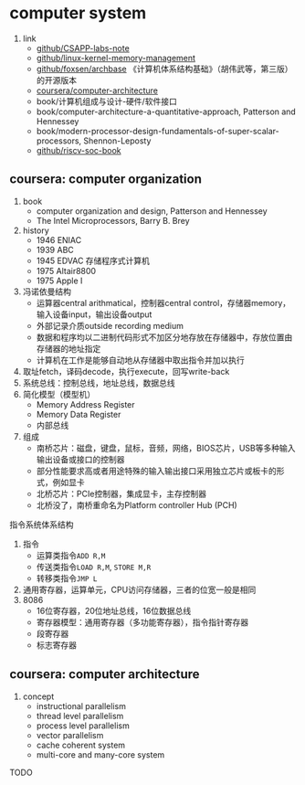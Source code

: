 # computer system

1. link
   * [github/CSAPP-labs-note](https://github.com/Exely/CSAPP-Labs)
   * [github/linux-kernel-memory-management](https://github.com/0voice/kernel_memory_management)
   * [github/foxsen/archbase](https://github.com/foxsen/archbase) 《计算机体系结构基础》（胡伟武等，第三版）的开源版本
   * [coursera/computer-architecture](https://www.coursera.org/learn/comparch)
   * book/计算机组成与设计-硬件/软件接口
   * book/computer-architecture-a-quantitative-approach, Patterson and Hennessey
   * book/modern-processor-design-fundamentals-of-super-scalar-processors, Shennon-Leposty
   * [github/riscv-soc-book](https://github.com/cnrv/riscv-soc-book)

## coursera: computer organization

1. book
   * computer organization and design, Patterson and Hennessey
   * The Intel Microprocessors, Barry B. Brey
2. history
   * 1946 ENIAC
   * 1939 ABC
   * 1945 EDVAC 存储程序式计算机
   * 1975 Altair8800
   * 1975 Apple I
3. 冯诺依曼结构
   * 运算器central arithmatical，控制器central control，存储器memory，输入设备input，输出设备output
   * 外部记录介质outside recording medium
   * 数据和程序均以二进制代码形式不加区分地存放在存储器中，存放位置由存储器的地址指定
   * 计算机在工作是能够自动地从存储器中取出指令并加以执行
4. 取址fetch，译码decode，执行execute，回写write-back
5. 系统总线：控制总线，地址总线，数据总线
6. 简化模型（模型机）
   * Memory Address Register
   * Memory Data Register
   * 内部总线
7. 组成
   * 南桥芯片：磁盘，键盘，鼠标，音频，网络，BIOS芯片，USB等多种输入输出设备或接口的控制器
   * 部分性能要求高或者用途特殊的输入输出接口采用独立芯片或板卡的形式，例如显卡
   * 北桥芯片：PCIe控制器，集成显卡，主存控制器
   * 北桥没了，南桥重命名为Platform controller Hub (PCH)

指令系统体系结构

1. 指令
   * 运算类指令`ADD R,M`
   * 传送类指令`LOAD R,M`, `STORE M,R`
   * 转移类指令`JMP L`
2. 通用寄存器，运算单元，CPU访问存储器，三者的位宽一般是相同
3. 8086
   * 16位寄存器，20位地址总线，16位数据总线
   * 寄存器模型：通用寄存器（多功能寄存器），指令指针寄存器
   * 段寄存器
   * 标志寄存器

## coursera: computer architecture

1. concept
   * instructional parallelism
   * thread level parallelism
   * process level parallelism
   * vector parallelism
   * cache coherent system
   * multi-core and many-core system

TODO
